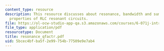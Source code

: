 ```yaml
---
content_type: resource
description: This resource discusses about resonance, bandwidth and summary of the
  properties of RLC resonant circuits.
file: https://ol-ocw-studio-app-qa.s3.amazonaws.com/courses/6-071j-introduction-to-electronics-signals-and-measurement-spring-2006/5bcec4bfba5f2e99754b77509e9e7ab4_resonance_qfactr.pdf
file_type: application/pdf
resourcetype: Document
title: resonance_qfactr.pdf
uid: 5bcec4bf-ba5f-2e99-754b-77509e9e7ab4
---
```

